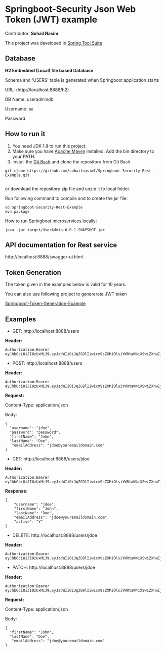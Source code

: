 # Springboot-Security Json Web Token (JWT) example
Contributor: **Sohail Nasim**

This project was developed in [Spring Tool Suite](http://spring.io/tools/sts)

## Database

**H2  Embedded (Local) file based Database**

Schema and 'USERS' table is generated when Springboot application starts

URL: (http://localhost:8888/h2)

DB Name: useradmindb

Username: sa

Password:


## How to run it
1. You need JDK 1.8 to run this project.
2. Make sure you have [Apache Maven](https://maven.apache.org/download.cgi) installed. Add the bin directory to your PATH.
3. Install the [Git Bash](https://git-scm.com/download) and clone the repository
 from Git Bash
 
```
git clone https://github.com/sohailnasim1/Springboot-Security-Rest-Example.git
 
```

 or download the repository zip file and unzip it to local folder.

Run following command to compile and to create the jar file:

```
cd Springboot-Security-Rest-Example
mvn package

```

How to run Springboot microservices locally:

```
java -jar target/UserAdmin-0.0.1-SNAPSHOT.jar
```

## API documentation for Rest service
http://localhost:8888/swagger-ui.html

## Token Generation
The token given in the examples below is valid for 10 years. 

You can also use following project to genererate JWT token

[Springboot-Token-Generation-Example](https://github.com/sohailnasim1/Springboot-Token-Generation-Example)



## Examples

* GET: http://localhost:8888/users

**Header:**

```
Authorization:Bearer eyJhbGciOiJIUzUxMiJ9.eyJzdWIiOiJqZG9lIiwicm9sZXMiOlsiYWRtaW4iXSwiZXhwIjoxODY3Mjc3Njg5LCJpYXQiOjE1NTE2NTg0ODksImp0aSI6IjEzZmM4NTA2LTc5ZTMtNDhmNi1hZjA1LTBkMmFkNjQyZDNmNSJ9.RQKJa1DqRbRHQq_LAK4jYJGnSZ33_pDQ4KuGAzhQJiu9WGqdZXXHx5A3W1BcveN1LHWl8aAyx0FSf4RO3ByWPg
```

* POST: http://localhost:8888/users

**Header:**

```
Authorization:Bearer eyJhbGciOiJIUzUxMiJ9.eyJzdWIiOiJqZG9lIiwicm9sZXMiOlsiYWRtaW4iXSwiZXhwIjoxODY3Mjc3Njg5LCJpYXQiOjE1NTE2NTg0ODksImp0aSI6IjEzZmM4NTA2LTc5ZTMtNDhmNi1hZjA1LTBkMmFkNjQyZDNmNSJ9.RQKJa1DqRbRHQq_LAK4jYJGnSZ33_pDQ4KuGAzhQJiu9WGqdZXXHx5A3W1BcveN1LHWl8aAyx0FSf4RO3ByWPg
```

**Request:**

Content-Type: application/json

Body:

```
{
  "username": "jdoe",
  "password": "password",
  "firstName": "John",
  "lastName": "Doe",
   "emailAddress": "jdoe@youremaildomain.com"
}
```

* GET: http://localhost:8888/users/jdoe

**Header:**

```
Authorization:Bearer eyJhbGciOiJIUzUxMiJ9.eyJzdWIiOiJqZG9lIiwicm9sZXMiOlsiYWRtaW4iXSwiZXhwIjoxODY3Mjc3Njg5LCJpYXQiOjE1NTE2NTg0ODksImp0aSI6IjEzZmM4NTA2LTc5ZTMtNDhmNi1hZjA1LTBkMmFkNjQyZDNmNSJ9.RQKJa1DqRbRHQq_LAK4jYJGnSZ33_pDQ4KuGAzhQJiu9WGqdZXXHx5A3W1BcveN1LHWl8aAyx0FSf4RO3ByWPg
```

**Response:**
	
```
{
    "username": "jdoe",
    "firstName": "John",
    "lastName": "Doe",
    "emailAddress": "jdoe@youremaildomain.com",
    "active": "Y"
}
```

* DELETE: http://localhost:8888/users/jdoe

**Header:**

```
Authorization:Bearer eyJhbGciOiJIUzUxMiJ9.eyJzdWIiOiJqZG9lIiwicm9sZXMiOlsiYWRtaW4iXSwiZXhwIjoxODY3Mjc3Njg5LCJpYXQiOjE1NTE2NTg0ODksImp0aSI6IjEzZmM4NTA2LTc5ZTMtNDhmNi1hZjA1LTBkMmFkNjQyZDNmNSJ9.RQKJa1DqRbRHQq_LAK4jYJGnSZ33_pDQ4KuGAzhQJiu9WGqdZXXHx5A3W1BcveN1LHWl8aAyx0FSf4RO3ByWPg
```


* PATCH: http://localhost:8888/users/jdoe

**Header:**

```
Authorization:Bearer eyJhbGciOiJIUzUxMiJ9.eyJzdWIiOiJqZG9lIiwicm9sZXMiOlsiYWRtaW4iXSwiZXhwIjoxODY3Mjc3Njg5LCJpYXQiOjE1NTE2NTg0ODksImp0aSI6IjEzZmM4NTA2LTc5ZTMtNDhmNi1hZjA1LTBkMmFkNjQyZDNmNSJ9.RQKJa1DqRbRHQq_LAK4jYJGnSZ33_pDQ4KuGAzhQJiu9WGqdZXXHx5A3W1BcveN1LHWl8aAyx0FSf4RO3ByWPg
```


**Request:**

Content-Type: application/json

Body:

```
{
  "firstName": "John",
  "lastName": "Doe",
   "emailAddress": "jdoe@youremaildomain.com"
}

```
